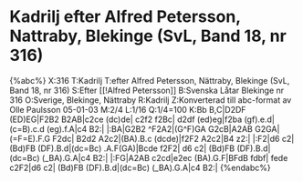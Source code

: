 # Kadrilj efter Alfred Petersson, Nattraby, Blekinge (SvL, Band 18, nr 316)

{%abc%}
X:316
T:Kadrilj
T:efter Alfred Petersson, Nättraby, Blekinge (SvL, Band 18, nr 316)
S:Efter [[!Alfred Petersson]]
B:Svenska Låtar Blekinge nr 316
O:Sverige, Blekinge, Nättraby
R:Kadrilj
Z:Konverterad till abc-format av  Olle Paulsson 05-01-03
M:2/4
L:1/16
Q:1/4=100
K:Bb
B,C|D2DF (ED)EG|F2B2 B2AB|c2ce (dc)de| c2f2 f2Bc|
d2df (ed)eg|f2ba (gf).e.d|(c=B).c.d (eg).f.A|c4 B2:| 
|:BA|G2B2 ^F2A2|(G^F)GA G2cB|A2AB G2GA|(=F=E).F.G F2dc|
B2d2 A2c2|(BA).B.c (dcde)|f2F2 A2c2|B4 z2:|
|:F2|d6 c2| (Bd)FB (DF).B.d|(dc=Bc) .A.F(GA)|Bcde f2F2|
d6 c2| (Bd)FB (DF).B.d|(dc=Bc) (_BA).G.A|c4 B2:|
|:FG|A2AB c2cd|e2ec (BA).G.F|BFdB fdbf|
fede c2F2|d6 c2| (Bd)FB (DF).B.d|(dc=Bc) (_BA).G.A|c4 B2:|
{%endabc%}

